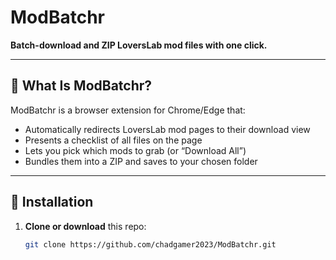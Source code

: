 # ModBatchr

**Batch-download and ZIP LoversLab mod files with one click.**

---

## 🧩 What Is ModBatchr?

ModBatchr is a browser extension for Chrome/Edge that:

- Automatically redirects LoversLab mod pages to their download view  
- Presents a checklist of all files on the page  
- Lets you pick which mods to grab (or “Download All”)  
- Bundles them into a ZIP and saves to your chosen folder

---

## 🚀 Installation

1. **Clone or download** this repo:  
   ```bash
   git clone https://github.com/chadgamer2023/ModBatchr.git
